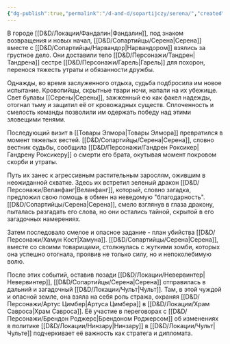 ```yaml
---
{"dg-publish":true,"permalink":"/d-and-d/sopartijczy/serena/","created":"2023-08-07T13:50:10.000+04:00","updated":"2023-12-27T13:06:29.560+04:00"}
---
```



В городе [[D&D/Локации/Фандалин\|Фандалин]], под знаком возвращения и новых начал, [[D&D/Сопартийцы/Серена\|Серена]] вместе с [[D&D/Сопартийцы/Нарвандор\|Нарвандором]] взялись за грустное дело. Они доставили тело [[D&D/Персонажи/Тандрен\|Тандрена]] сестре [[D&D/Персонажи/Гарель\|Гарель]] для похорон, перенося тяжесть утраты и обязанности дружбы.

Однажды, во время заслуженного отдыха, судьба подбросила им новое испытание. Кровопийцы, скрытные твари ночи, напали на их убежище. Свет булавы [[Серены\|Серены]], зажженный ею как факел надежды, отогнал тьму и защитил её от кровожадных существ. Сплоченность и смелость команды позволили им одержать победу над этими зловещими тенями.

Последующий визит в [[Товары Элмора\|Товары Элмора]] превратился в момент тяжелых вестей. [[D&D/Сопартийцы/Серена\|Серена]], словно вестник судьбы, сообщила [[D&D/Персонажи/Гандрен Роксикер\|Гандрену Роксикеру]] о смерти его брата, окутывая момент покровом скорби и утраты.

Путь их занес к агрессивным растительным зарослям, ожившим в неожиданной схватке. Здесь их встретил зеленый дракон [[D&D/Персонажи/Веланфанг\|Веланфанг]], который, словно загадка, предложил свою помощь в обмен на неведомую "благодарность". [[D&D/Сопартийцы/Серена\|Серена]], смело взглянув в глаза дракону, пыталась разгадать его слова, но они остались тайной, скрытой в его загадочных намерениях.

Затем последовало смелое и опасное задание - план убийства [[D&D/Персонажи/Хамун Кост\|Хамуна]]. [[D&D/Сопартийцы/Серена\|Серена]], вместе со своими товарищами, столкнулась с жуткими зомби, которых она успешно отогнала, проявив не только силу, но и непоколебимую волю.

После этих событий, оставив позади [[D&D/Локации/Невервинтер\|Невервинтер]], [[D&D/Сопартийцы/Серена\|Серена]] отправилась в дальний и загадочный [[D&D/Локации/Чульт\|Чульт]]. Там, в этой чуждой и опасной земле, она взяла на себя роль стража, охраняя [[D&D/Персонажи/Артус Цимбер\|Артуса Цимбера]] в [[D&D/Локации/Храм Савроса\|Храм Савроса]]. Её участие в переговорах с [[D&D/Персонажи/Брендон Роджерс\|Брендоном Роджерсом]] об изменениях в политике [[D&D/Локации/Нинзару\|Нинзару]] в [[D&D/Локации/Чульт\|Чульте]] подчеркивает её важность как стратега и дипломата.
